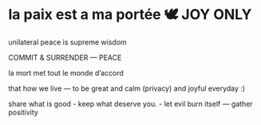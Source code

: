 la paix est a ma portée 🕊 JOY ONLY
===

unilateral peace is supreme wisdom

COMMIT & SURRENDER — PEACE

la mort met tout le monde d’accord

that how we live — to be great and calm (privacy) and joyful everyday :)

share what is good - keep what deserve you. - let evil burn itself — gather positivity
